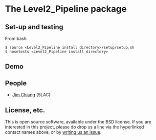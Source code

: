 # The Level2_Pipeline package

## Set-up and testing
From bash
```
$ source <Level2_Pipeline install directory>/setup/setup.sh
$ nosetests <Level2_Pipeline install directory>
```

## Demo

## People
* [Jim Chiang](https://github.com/DarkEnergyScienceCollaboration/Level2_Pipeline/issues/new?body=@jchiang87) (SLAC)

## License, etc.

This is open source software, available under the BSD license. If you are interested in this project, please do drop us a line via the hyperlinked contact names above, or by [writing us an issue](https://github.com/DarkEnergyScienceCollaboration/Level2_Pipeline/issues/new).
